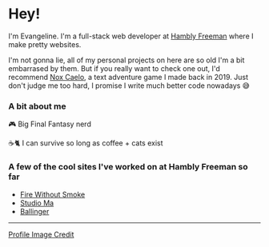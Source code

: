 # Hey!
I'm Evangeline. I'm a full-stack web developer at [Hambly Freeman](https://hamblyfreeman.com/) where I make pretty websites.


I'm not gonna lie, all of my personal projects on here are so old I'm a bit embarrased by them. But if you really want to check one out, I'd recommend [Nox Caelo](https://github.com/evangelinepapanicola/nox-caelo), a text adventure game I made back in 2019. Just don't judge me too hard, I promise I write much better code nowadays :sweat_smile:

### A bit about me

🎮 Big Final Fantasy nerd

☕🐈 I can survive so long as coffee + cats exist

### A few of the cool sites I've worked on at Hambly Freeman so far

- [Fire Without Smoke](https://firewithoutsmoke.com/)
- [Studio Ma](https://studioma.com/)
- [Ballinger](https://www.ballinger.com/)

___

[Profile Image Credit](https://picrew.me/en/image_maker/137904)
